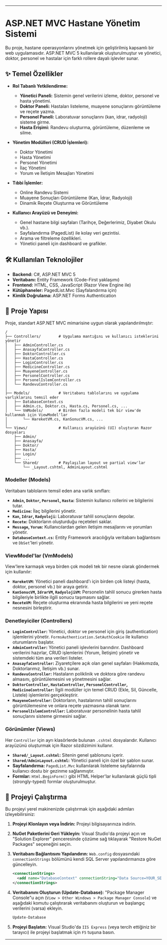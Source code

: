 
---

# ASP.NET MVC Hastane Yönetim Sistemi

Bu proje, hastane operasyonlarını yönetmek için geliştirilmiş kapsamlı bir web uygulamasıdır. ASP.NET MVC 5 kullanılarak oluşturulmuştur ve yönetici, doktor, personel ve hastalar için farklı rollere dayalı işlevler sunar.

## ✨ Temel Özellikler

*   **Rol Tabanlı Yetkilendirme:**
    *   **Yönetici Paneli:** Sistemin genel verilerini izleme, doktor, personel ve hasta yönetimi.
    *   **Doktor Paneli:** Hastaları listeleme, muayene sonuçlarını görüntüleme ve reçete yazma.
    *   **Personel Paneli:** Laboratuvar sonuçlarını (kan, idrar, radyoloji) sisteme girme.
    *   **Hasta Erişimi:** Randevu oluşturma, görüntüleme, düzenleme ve silme.

*   **Yönetim Modülleri (CRUD İşlemleri):**
    *   Doktor Yönetimi
    *   Hasta Yönetimi
    *   Personel Yönetimi
    *   İlaç Yönetimi
    *   Yorum ve İletişim Mesajları Yönetimi

*   **Tıbbi İşlemler:**
    *   Online Randevu Sistemi
    *   Muayene Sonuçları Görüntüleme (Kan, İdrar, Radyoloji)
    *   Dinamik Reçete Oluşturma ve Görüntüleme

*   **Kullanıcı Arayüzü ve Deneyimi:**
    *   Genel hastane bilgi sayfaları (Tarihçe, Değerlerimiz, Diyabet Okulu vb.).
    *   Sayfalandırma (PagedList) ile kolay veri gezintisi.
    *   Arama ve filtreleme özellikleri.
    *   Yönetici paneli için dashboard ve grafikler.

## 🛠️ Kullanılan Teknolojiler

*   **Backend:** C#, ASP.NET MVC 5
*   **Veritabanı:** Entity Framework (Code-First yaklaşımı)
*   **Frontend:** HTML, CSS, JavaScript (Razor View Engine ile)
*   **Kütüphaneler:** PagedList.Mvc (Sayfalandırma için)
*   **Kimlik Doğrulama:** ASP.NET Forms Authentication

## 📂 Proje Yapısı

Proje, standart ASP.NET MVC mimarisine uygun olarak yapılandırılmıştır:

```
/
├── Controllers/        # Uygulama mantığını ve kullanıcı isteklerini yönetir
│   ├── AdminController.cs
│   ├── AnasayfaController.cs
│   ├── DoktorController.cs
│   ├── HastaController.cs
│   ├── LoginController.cs
│   ├── MedicineController.cs
│   ├── MuayeneController.cs
│   ├── PersonelController.cs
│   ├── PersonelIslemController.cs
│   └── RandevuController.cs
│
├── Models/             # Veritabanı tablolarını ve uygulama varlıklarını temsil eder
│   ├── DatabaseContext.cs
│   ├── Admin.cs, Doktor.cs, Hasta.cs, Personel.cs, ...
│   └── VmModels/       # Birden fazla modeli tek bir view'de kullanmak için ViewModel'lar
│       └── HareketVM.cs, KanSonucVM.cs, ...
│
└── Views/              # Kullanıcı arayüzünü (UI) oluşturan Razor dosyaları
    ├── Admin/
    ├── Anasayfa/
    ├── Doktor/
    ├── Hasta/
    ├── Login/
    ├── ...
    └── Shared/         # Paylaşılan layout ve partial view'lar
        └── _Layout.cshtml, AdminLayout.cshtml
```

### Modeller (Models)

Veritabanı tablolarını temsil eden ana varlık sınıfları:

*   **`Admin`, `Doktor`, `Personel`, `Hasta`:** Sistemin kullanıcı rollerini ve bilgilerini tutar.
*   **`Medicine`:** İlaç bilgilerini yönetir.
*   **`Kan`, `Idrar`, `Radyoloji`:** Laboratuvar tahlil sonuçlarını depolar.
*   **`Recete`:** Doktorların oluşturduğu reçeteleri saklar.
*   **`Message`, `Yorum`:** Kullanıcılardan gelen iletişim mesajlarını ve yorumları yönetir.
*   **`DatabaseContext.cs`:** Entity Framework aracılığıyla veritabanı bağlantısını ve `DbSet`'leri yönetir.

### ViewModel'lar (VmModels)

View'lere karmaşık veya birden çok modeli tek bir nesne olarak göndermek için kullanılır:

*   **`HareketVM`:** Yönetici paneli dashboard'ı için birden çok listeyi (hasta, doktor, personel vb.) bir araya getirir.
*   **`KanSonucVM`, `IdrarVM`, `RadyolojiVM`:** Personelin tahlil sonucu girerken hasta bilgileriyle birlikte ilgili sonucu taşımasını sağlar.
*   **`ReceteVM`:** Reçete oluşturma ekranında hasta bilgilerini ve yeni reçete nesnesini birleştirir.

### Denetleyiciler (Controllers)

*   **`LoginController`:** Yönetici, doktor ve personel için giriş (authentication) işlemlerini yönetir. `FormsAuthentication.SetAuthCookie` ile kullanıcı oturumlarını başlatır.
*   **`AdminController`:** Yönetici paneli işlevlerini barındırır. Dashboard verilerini hazırlar, CRUD işlemlerini (Yorum, İletişim) yönetir ve sistemdeki tüm ana verileri listeler.
*   **`AnasayfaController`:** Ziyaretçilere açık olan genel sayfaları (Hakkımızda, Doktorlarımız, İletişim vb.) sunar.
*   **`RandevuController`:** Hastaların poliklinik ve doktora göre randevu almasını, görüntülemesini ve yönetmesini sağlar.
*   **`DoktorController`, `HastaController`, `PersonelController`, `MedicineController`:** İlgili modüller için temel CRUD (Ekle, Sil, Güncelle, Listele) işlemlerini gerçekleştirir.
*   **`MuayeneController`:** Doktorların, hastalarının tahlil sonuçlarını görüntülemesine ve onlara reçete yazmasına olanak tanır.
*   **`PersonelIslemController`:** Laboratuvar personelinin hasta tahlil sonuçlarını sisteme girmesini sağlar.

### Görünümler (Views)

Her `Controller` için ayrı klasörlerde bulunan `.cshtml` dosyalarıdır. Kullanıcı arayüzünü oluşturmak için Razor sözdizimini kullanır.

*   **`Shared/_Layout.cshtml`:** Sitenin genel şablonunu içerir.
*   **`Shared/AdminLayout.cshtml`:** Yönetici paneli için özel bir şablon sunar.
*   **Sayfalandırma:** `PagedList.Mvc` kullanılarak listeleme sayfalarında kullanıcı dostu bir gezinme sağlanmıştır.
*   **Formlar:** `Html.BeginForm()` gibi HTML Helper'lar kullanılarak güçlü tipli (strongly-typed) formlar oluşturulmuştur.

## 🚀 Projeyi Çalıştırma

Bu projeyi yerel makinenizde çalıştırmak için aşağıdaki adımları izleyebilirsiniz:

1.  **Projeyi Klonlayın veya İndirin:**
    Projeyi bilgisayarınıza indirin.

2.  **NuGet Paketlerini Geri Yükleyin:**
    Visual Studio'da projeyi açın ve "Solution Explorer" penceresinde çözüme sağ tıklayarak "Restore NuGet Packages" seçeneğini seçin.

3.  **Veritabanı Bağlantısını Yapılandırın:**
    `Web.config` dosyasındaki `connectionStrings` bölümünü kendi SQL Server yapılandırmanıza göre güncelleyin.

    ```xml
    <connectionStrings>
      <add name="DatabaseContext" connectionString="Data Source=YOUR_SERVER_NAME;Initial Catalog=HospitalDB;Integrated Security=True" providerName="System.Data.SqlClient" />
    </connectionStrings>
    ```

4.  **Veritabanını Oluşturun (Update-Database):**
    "Package Manager Console"u açın (`View > Other Windows > Package Manager Console`) ve aşağıdaki komutu çalıştırarak veritabanını oluşturun ve başlangıç verilerini (varsa) ekleyin.

    ```powershell
    Update-Database
    ```

5.  **Projeyi Başlatın:**
    Visual Studio'da `IIS Express` (veya tercih ettiğiniz bir tarayıcı) ile projeyi başlatmak için `F5` tuşuna basın.

---
